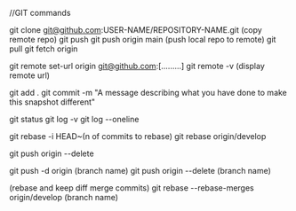 //GIT commands

git clone git@github.com:USER-NAME/REPOSITORY-NAME.git (copy remote repo)
git push
git push origin main (push local repo to remote)
git pull
git fetch origin

git remote set-url origin git@github.com:[.........]
git remote -v (display remote url)

git add .
git commit -m "A message describing what you have done to make this snapshot different"

git status
git log -v
git log --oneline

git rebase -i HEAD~(n of commits to rebase)
git rebase origin/develop

git push origin --delete

git push -d origin (branch name)
git push origin --delete (branch name)

(rebase and keep diff merge commits)
git rebase --rebase-merges origin/develop (branch name)

